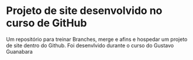 # Projeto de site desenvolvido no curso de GitHub
 Um repositório para treinar Branches, merge e afins e hospedar um projeto de site dentro do Github. Foi desenvlvido durante o curso do Gustavo Guanabara
